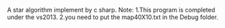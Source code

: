 A star algorithm implement by c sharp.
Note:
1.This program is completed under the vs2013.
2.you need to put the map40X10.txt in the Debug folder. 